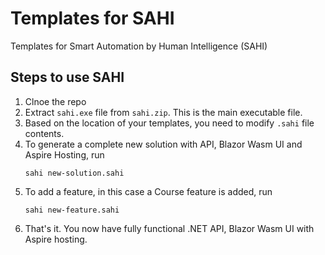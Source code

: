# Templates for SAHI
Templates for Smart Automation by Human Intelligence (SAHI)

## Steps to use SAHI
1. Clnoe the repo
2. Extract `sahi.exe` file from `sahi.zip`. This is the main executable file.
3. Based on the location of your templates, you need to modify `.sahi` file contents.
4. To generate a complete new solution with API, Blazor Wasm UI and Aspire Hosting, run
   ```
   sahi new-solution.sahi
   ```
5. To add a feature, in this case a Course feature is added, run
   ```
   sahi new-feature.sahi
   ```
6. That's it. You now have fully functional .NET API, Blazor Wasm UI with Aspire hosting.
